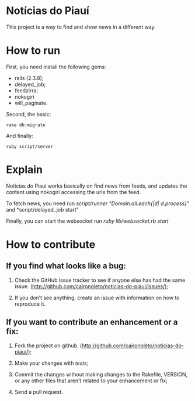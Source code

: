 # Notícias do Piauí

This project is a way to find and show news in a different way.

# How to run

First, you need install the following gems:

  - rails (2.3.8);
  - delayed_job;
  - feedzirra;
  - nokogiri
  - will_paginate.

Second, the basic:

    rake db:migrate

And finally:

    ruby script/server

# Explain

Notícias do Piauí works basically on find news from feeds, and updates the content using nokogiri accessing the urls from the feed.

To fetch news, you need run *script/runner "Domain.all.each{|d| d.process}"* and *script/delayed_job start"

Finally, you can start the websocket run *ruby lib/websocket.rb start*

# How to contribute

## If you find what looks like a bug:

1. Check the GitHub issue tracker to see if anyone else has had the same issue. (http://github.com/caironoleto/noticias-do-piaui/issues/);

2. If you don’t see anything, create an issue with information on how to reproduce it.

## If you want to contribute an enhancement or a fix:

1. Fork the project on github. (http://github.com/caironoleto/noticias-do-piaui/);

2. Make your changes with *tests*;

3. Commit the changes without making changes to the Rakefile, VERSION, or any other files that aren’t related to your enhancement or fix;

4. Send a pull request.
